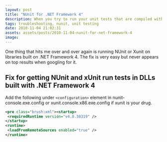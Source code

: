 ```yaml
---
layout: post
title: "NUnit for .NET Framework 4"
description: When you try to run your unit tests that are compiled with CLR4 you might run into an error. You fix this error simply by adding support for .NET Framework 4 in nunit config file.
tags: troubleshooting, nunit, unit testing
date: 2010-11-04 21:02:31
assets: assets/posts/2010-11-04-nunit-for-net-framework-4
image: 
---
```


One thing that hits me over and over again is running NUnit or Xunit on libraries built on .NET Framework 4. The fix is very easy but never appears on top results when googling for it.

## Fix for getting NUnit and xUnit run tests in DLLs built with .NET Framework 4

Add the following under `<configuration>` element in nunit-console.exe.config or xunit.console.x86.exe.config if xunit is your drug.

```xml
<pre class="brush:xml"><startup>
 <requiredRuntime version="v4.0.30319" />
</startup>
<runtime>
 <loadFromRemoteSources enabled="true" />
</runtime>
```
